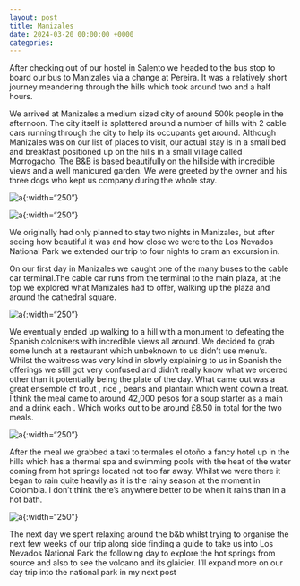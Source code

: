 ```yaml
---
layout: post
title: Manizales
date: 2024-03-20 00:00:00 +0000
categories:
---
```



After checking out of our hostel in Salento we headed to the bus stop to board our bus to Manizales via a change at Pereira. It was a relatively short journey meandering through the hills which took around two and a half hours.

We arrived at Manizales a medium sized city of around 500k people in the afternoon. The city itself is splattered around a number of hills with 2 cable cars running through the city to help its occupants get around. Although Manizales was on our list of places to visit, our actual stay is in a small bed and breakfast positioned up on the hills in a small village called Morrogacho. The B&B is based beautifully on the hillside with incredible views and a well manicured garden. We were greeted by the owner and his three dogs who kept us company during the whole stay. 


![a](https://live.staticflickr.com/65535/53599897745_af36214615_c_d.jpg){:width=“250”}


![a](https://live.staticflickr.com/65535/53599604051_cce164d10b_c_d.jpg){:width=“250”}

We originally had only planned to stay two nights in Manizales, but after seeing how beautiful it was and how close we were to the Los Nevados National Park we extended our trip to four nights to cram an excursion in. 

On our first day in Manizales we caught one of the many buses to the cable car terminal.The cable car runs from the terminal to the main plaza, at the top we explored what Manizales had to offer, walking up the plaza and around the cathedral square.

![a](https://live.staticflickr.com/65535/53599405216_f9c68a86af_c_d.jpg){:width=“250”}

We eventually ended up walking to a hill with a monument to defeating the Spanish colonisers with incredible views all around. We decided to grab some lunch at a restaurant which unbeknown to us didn’t use menu’s. Whilst the waitress was very kind in slowly explaining to us in Spanish the offerings we still got very confused and didn’t really know what we ordered other than it potentially being the plate of the day. What came out was a great ensemble of trout , rice , beans and plantain which went down a treat. I think the meal came to around 42,000 pesos for a soup starter as a main and a drink each . Which works out to be around £8.50 in total for the two meals.

![a](https://live.staticflickr.com/65535/53599769919_98e186b91e_c_d.jpg){:width=“250”}

After the meal we grabbed a taxi to termales el otoño a fancy hotel up in the hills which has a thermal spa and swimming pools with the heat of the water coming from hot springs located not too far away. Whilst we were there it began to rain quite heavily as it is the rainy season at the moment in Colombia. I don’t think there’s anywhere better to be when it rains than in a hot bath. 

![a](https://live.staticflickr.com/65535/53599613051_1b9231e079_c_d.jpg){:width=“250”}


The next day we spent relaxing around the b&b whilst trying to organise the next few weeks of our trip along side finding a guide to take us into Los Nevados National Park the following day to explore the hot springs from source and also to see the volcano and its glaicier. I’ll expand more on our day trip into the national park in my next post